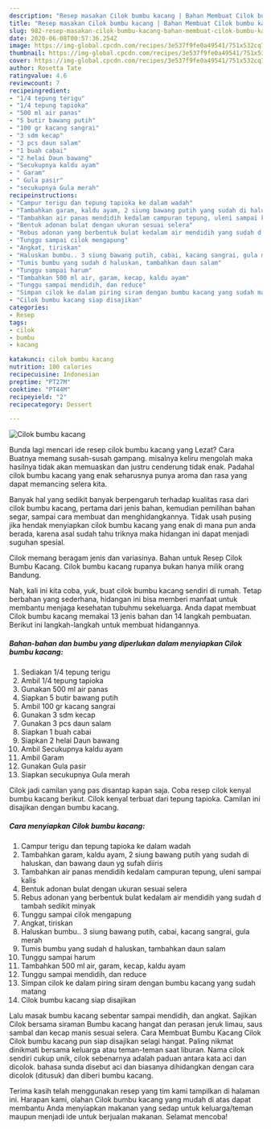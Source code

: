 ```yaml
---
description: "Resep masakan Cilok bumbu kacang | Bahan Membuat Cilok bumbu kacang Yang Menggugah Selera"
title: "Resep masakan Cilok bumbu kacang | Bahan Membuat Cilok bumbu kacang Yang Menggugah Selera"
slug: 982-resep-masakan-cilok-bumbu-kacang-bahan-membuat-cilok-bumbu-kacang-yang-menggugah-selera
date: 2020-06-08T00:57:36.254Z
image: https://img-global.cpcdn.com/recipes/3e537f9fe0a49541/751x532cq70/cilok-bumbu-kacang-foto-resep-utama.jpg
thumbnail: https://img-global.cpcdn.com/recipes/3e537f9fe0a49541/751x532cq70/cilok-bumbu-kacang-foto-resep-utama.jpg
cover: https://img-global.cpcdn.com/recipes/3e537f9fe0a49541/751x532cq70/cilok-bumbu-kacang-foto-resep-utama.jpg
author: Rosetta Tate
ratingvalue: 4.6
reviewcount: 7
recipeingredient:
- "1/4 tepung terigu"
- "1/4 tepung tapioka"
- "500 ml air panas"
- "5 butir bawang putih"
- "100 gr kacang sangrai"
- "3 sdm kecap"
- "3 pcs daun salam"
- "1 buah cabai"
- "2 helai Daun bawang"
- "Secukupnya kaldu ayam"
- " Garam"
- " Gula pasir"
- "secukupnya Gula merah"
recipeinstructions:
- "Campur terigu dan tepung tapioka ke dalam wadah"
- "Tambahkan garam, kaldu ayam, 2 siung bawang putih yang sudah di haluskan, dan bawang daun yg sufah diiris"
- "Tambahkan air panas mendidih kedalam campuran tepung, uleni sampai kalis"
- "Bentuk adonan bulat dengan ukuran sesuai selera"
- "Rebus adonan yang berbentuk bulat kedalam air mendidih yang sudah d tambah sedikit minyak"
- "Tunggu sampai cilok mengapung"
- "Angkat, tiriskan"
- "Haluskan bumbu.. 3 siung bawang putih, cabai, kacang sangrai, gula merah"
- "Tumis bumbu yang sudah d haluskan, tambahkan daun salam"
- "Tunggu sampai harum"
- "Tambahkan 500 ml air, garam, kecap, kaldu ayam"
- "Tunggu sampai mendidih, dan reduce"
- "Simpan cilok ke dalam piring siram dengan bumbu kacang yang sudah matang"
- "Cilok bumbu kacang siap disajikan"
categories:
- Resep
tags:
- cilok
- bumbu
- kacang

katakunci: cilok bumbu kacang 
nutrition: 100 calories
recipecuisine: Indonesian
preptime: "PT27M"
cooktime: "PT44M"
recipeyield: "2"
recipecategory: Dessert

---
```



![Cilok bumbu kacang](https://img-global.cpcdn.com/recipes/3e537f9fe0a49541/751x532cq70/cilok-bumbu-kacang-foto-resep-utama.jpg)

Bunda lagi mencari ide resep cilok bumbu kacang yang Lezat? Cara Buatnya memang susah-susah gampang. misalnya keliru mengolah maka hasilnya tidak akan memuaskan dan justru cenderung tidak enak. Padahal cilok bumbu kacang yang enak seharusnya punya aroma dan rasa yang dapat memancing selera kita.

Banyak hal yang sedikit banyak berpengaruh terhadap kualitas rasa dari cilok bumbu kacang, pertama dari jenis bahan, kemudian pemilihan bahan segar, sampai cara membuat dan menghidangkannya. Tidak usah pusing jika hendak menyiapkan cilok bumbu kacang yang enak di mana pun anda berada, karena asal sudah tahu triknya maka hidangan ini dapat menjadi suguhan spesial.

Cilok memang beragam jenis dan variasinya. Bahan untuk Resep Cilok Bumbu Kacang. Cilok bumbu kacang rupanya bukan hanya milik orang Bandung.


Nah, kali ini kita coba, yuk, buat cilok bumbu kacang sendiri di rumah. Tetap berbahan yang sederhana, hidangan ini bisa memberi manfaat untuk membantu menjaga kesehatan tubuhmu sekeluarga. Anda dapat membuat Cilok bumbu kacang memakai 13 jenis bahan dan 14 langkah pembuatan. Berikut ini langkah-langkah untuk membuat hidangannya.

<!--inarticleads1-->

##### Bahan-bahan dan bumbu yang diperlukan dalam menyiapkan Cilok bumbu kacang:

1. Sediakan 1/4 tepung terigu
1. Ambil 1/4 tepung tapioka
1. Gunakan 500 ml air panas
1. Siapkan 5 butir bawang putih
1. Ambil 100 gr kacang sangrai
1. Gunakan 3 sdm kecap
1. Gunakan 3 pcs daun salam
1. Siapkan 1 buah cabai
1. Siapkan 2 helai Daun bawang
1. Ambil Secukupnya kaldu ayam
1. Ambil  Garam
1. Gunakan  Gula pasir
1. Siapkan secukupnya Gula merah


Cilok jadi camilan yang pas disantap kapan saja. Coba resep cilok kenyal bumbu kacang berikut. Cilok kenyal terbuat dari tepung tapioka. Camilan ini disajikan dengan bumbu kacang. 

<!--inarticleads2-->

##### Cara menyiapkan Cilok bumbu kacang:

1. Campur terigu dan tepung tapioka ke dalam wadah
1. Tambahkan garam, kaldu ayam, 2 siung bawang putih yang sudah di haluskan, dan bawang daun yg sufah diiris
1. Tambahkan air panas mendidih kedalam campuran tepung, uleni sampai kalis
1. Bentuk adonan bulat dengan ukuran sesuai selera
1. Rebus adonan yang berbentuk bulat kedalam air mendidih yang sudah d tambah sedikit minyak
1. Tunggu sampai cilok mengapung
1. Angkat, tiriskan
1. Haluskan bumbu.. 3 siung bawang putih, cabai, kacang sangrai, gula merah
1. Tumis bumbu yang sudah d haluskan, tambahkan daun salam
1. Tunggu sampai harum
1. Tambahkan 500 ml air, garam, kecap, kaldu ayam
1. Tunggu sampai mendidih, dan reduce
1. Simpan cilok ke dalam piring siram dengan bumbu kacang yang sudah matang
1. Cilok bumbu kacang siap disajikan


Lalu masak bumbu kacang sebentar sampai mendidih, dan angkat. Sajikan Cilok bersama siraman Bumbu kacang hangat dan perasan jeruk limau, saus sambal dan kecap manis sesuai selera. Cara Membuat Bumbu Kacang Cilok Cilok bumbu kacang pun siap disajikan selagi hangat. Paling nikmat dinikmati bersama keluarga atau teman-teman saat liburan. Nama cilok sendiri cukup unik, cilok sebenarnya adalah paduan antara kata aci dan dicolok. bahasa sunda disebut aci dan biasanya dihidangkan dengan cara dicolok (ditusuk) dan diberi bumbu kacang. 

Terima kasih telah menggunakan resep yang tim kami tampilkan di halaman ini. Harapan kami, olahan Cilok bumbu kacang yang mudah di atas dapat membantu Anda menyiapkan makanan yang sedap untuk keluarga/teman maupun menjadi ide untuk berjualan makanan. Selamat mencoba!
